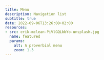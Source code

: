 ```yaml
---
title: Menu
description: Navigation list 
subtitle: true
date: 2022-09-06T13:26:08+02:00
resources:
- src: erik-mclean-PiVlGQLbbYo-unsplash.jpg
  name: featured
  params: 
    alt: A proverbial menu
    zoom: 1.3
---
```

